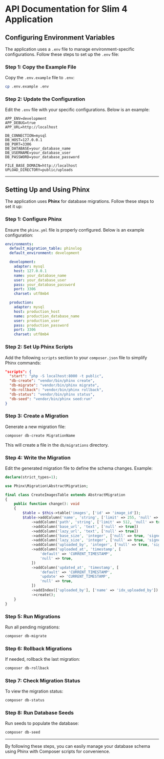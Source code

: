 # API Documentation for Slim 4 Application

## Configuring Environment Variables

The application uses a `.env` file to manage environment-specific configurations. Follow these steps to set up the `.env` file:

### Step 1: Copy the Example File

Copy the `.env.example` file to `.env`:

```bash
cp .env.example .env
```

### Step 2: Update the Configuration

Edit the `.env` file with your specific configurations. Below is an example:

```env
APP_ENV=development
APP_DEBUG=true
APP_URL=http://localhost

DB_CONNECTION=mysql
DB_HOST=127.0.0.1
DB_PORT=3306
DB_DATABASE=your_database_name
DB_USERNAME=your_database_user
DB_PASSWORD=your_database_password

FILE_BASE_DOMAIN=http://localhost
UPLOAD_DIRECTORY=public/uploads
```

---

## Setting Up and Using Phinx

The application uses **Phinx** for database migrations. Follow these steps to set it up:

### Step 1: Configure Phinx

Ensure the `phinx.yml` file is properly configured. Below is an example configuration:

```yaml
environments:
  default_migration_table: phinxlog
  default_environment: development

  development:
    adapter: mysql
    host: 127.0.0.1
    name: your_database_name
    user: your_database_user
    pass: your_database_password
    port: 3306
    charset: utf8mb4

  production:
    adapter: mysql
    host: production_host
    name: production_database_name
    user: production_user
    pass: production_password
    port: 3306
    charset: utf8mb4
```

### Step 2: Set Up Phinx Scripts

Add the following `scripts` section to your `composer.json` file to simplify Phinx commands:

```json
"scripts": {
  "start": "php -S localhost:8000 -t public",
  "db-create": "vendor/bin/phinx create",
  "db-migrate": "vendor/bin/phinx migrate",
  "db-rollback": "vendor/bin/phinx rollback",
  "db-status": "vendor/bin/phinx status",
  "db-seed": "vendor/bin/phinx seed:run"
}
```

### Step 3: Create a Migration

Generate a new migration file:

```bash
composer db-create MigrationName
```

This will create a file in the `db/migrations` directory.

### Step 4: Write the Migration

Edit the generated migration file to define the schema changes. Example:

```php
declare(strict_types=1);

use Phinx\Migration\AbstractMigration;

final class CreateImagesTable extends AbstractMigration
{
    public function change(): void
    {
        $table = $this->table('images', ['id' => 'image_id']);
        $table->addColumn('name', 'string', ['limit' => 255, 'null' => true])
            ->addColumn('path', 'string', ['limit' => 512, 'null' => true])
            ->addColumn('base_url', 'text', ['null' => true])
            ->addColumn('lazy_url', 'text', ['null' => true])
            ->addColumn('base_size', 'integer', ['null' => true, 'signed' => false])
            ->addColumn('lazy_size', 'integer', ['null' => true, 'signed' => false])
            ->addColumn('uploaded_by', 'integer', ['null' => true, 'signed' => false])
            ->addColumn('uploaded_at', 'timestamp', [
                'default' => 'CURRENT_TIMESTAMP',
                'null' => true,
            ])
            ->addColumn('updated_at', 'timestamp', [
                'default' => 'CURRENT_TIMESTAMP',
                'update' => 'CURRENT_TIMESTAMP',
                'null' => true,
            ])
            ->addIndex(['uploaded_by'], ['name' => 'idx_uploaded_by'])
            ->create();
    }
}
```

### Step 5: Run Migrations

Run all pending migrations:

```bash
composer db-migrate
```

### Step 6: Rollback Migrations

If needed, rollback the last migration:

```bash
composer db-rollback
```

### Step 7: Check Migration Status

To view the migration status:

```bash
composer db-status
```

### Step 8: Run Database Seeds

Run seeds to populate the database:

```bash
composer db-seed
```

---

By following these steps, you can easily manage your database schema using Phinx with Composer scripts for convenience.
